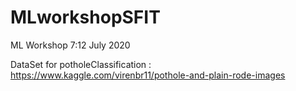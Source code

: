 # MLworkshopSFIT
ML Workshop 7:12 July 2020

DataSet for potholeClassification : https://www.kaggle.com/virenbr11/pothole-and-plain-rode-images
